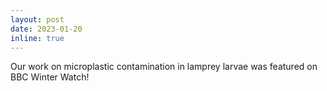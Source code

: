 ```yaml
---
layout: post
date: 2023-01-20 
inline: true
---
```


Our work on microplastic contamination in lamprey larvae was featured on BBC Winter Watch!
